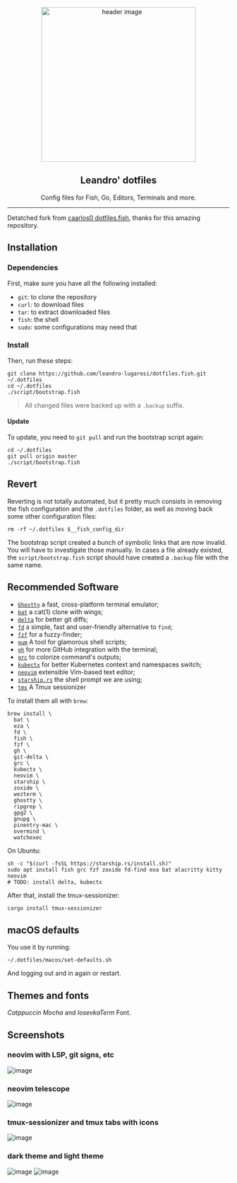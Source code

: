 <p align="center">
  <img alt="header image" src="https://raw.githubusercontent.com/leandro-lugaresi/dotfiles.fish/master/docs/header.svg" height="350" />
  <h2 align="center">Leandro' dotfiles</h2>
  <p align="center">Config files for Fish, Go, Editors, Terminals and more.</p>
</p>

---

Detatched fork from [caarlos0 dotfiles.fish](https://github.com/caarlos0/dotfiles.fish), thanks for this amazing repository.

## Installation

### Dependencies

First, make sure you have all the following installed:

- `git`: to clone the repository
- `curl`: to download files
- `tar`: to extract downloaded files
- `fish`: the shell
- `sudo`: some configurations may need that

### Install

Then, run these steps:

```console
git clone https://github.com/leandro-lugaresi/dotfiles.fish.git ~/.dotfiles
cd ~/.dotfiles
./script/bootstrap.fish
```

> All changed files were backed up with a `.backup` suffix.

#### Update

To update, you need to `git pull` and run the bootstrap script again:

```console
cd ~/.dotfiles
git pull origin master
./script/bootstrap.fish
```

## Revert

Reverting is not totally automated, but it pretty much consists in removing the
fish configuration and the `.dotfiles` folder, as well as moving back some other
configuration files:

```console
rm -rf ~/.dotfiles $__fish_config_dir
```

The bootstrap script created a bunch of symbolic links that are now invalid.
You will have to investigate those manually. In cases a file already existed,
the `script/bootstrap.fish` script should have created a `.backup` file with
the same name.

## Recommended Software

- [`Ghostty`](https://github.com/ghostty-org/ghostty) a fast, cross-platform terminal emulator;
- [`bat`](https://github.com/sharkdp/bat) a cat(1) clone with wings;
- [`delta`](https://github.com/dandavison/delta) for better git diffs;
- [`fd`](https://github.com/sharkdp/fd) a simple, fast and user-friendly
  alternative to `find`;
- [`fzf`](https://github.com/junegunn/fzf) for a fuzzy-finder;
- [`gum`](https://github.com/charmbracelet/gum) A tool for glamorous shell
  scripts;
- [`gh`](https://github.com/cli/cli) for more GitHub integration with the
  terminal;
- [`grc`](https://github.com/garabik/grc) to colorize command's outputs;
- [`kubectx`](https://github.com/ahmetb/kubectx) for better Kubernetes context
  and namespaces switch;
- [`neovim`](https://neovim.io) extensible Vim-based text editor;
- [`starship.rs`](https://starship.rs) the shell prompt we are using;
- [`tms`](https://github.com/jrmoulton/tmux-sessionizer) A Tmux sessionizer

To install them all with `brew`:

```console
brew install \
  bat \
  eza \
  fd \
  fish \
  fzf \
  gh \
  git-delta \
  grc \
  kubectx \
  neovim \
  starship \
  zoxide \
  wezterm \
  ghostty \
  ripgrep \
  gpg2 \
  gnupg \
  pinentry-mac \
  overmind \
  watchexec
```

On Ubuntu:

```console
sh -c "$(curl -fsSL https://starship.rs/install.sh)"
sudo apt install fish grc fzf zoxide fd-find exa bat alacritty kitty neovim
# TODO: install delta, kubectx
```

After that, install the tmux-sessionizer:

```bash
cargo install tmux-sessionizer
```

## macOS defaults

You use it by running:

```console
~/.dotfiles/macos/set-defaults.sh
```

And logging out and in again or restart.

## Themes and fonts

_Catppuccin Mocha_ and _IosevkaTerm_ Font.

## Screenshots

### neovim with LSP, git signs, etc

![image](https://github.com/user-attachments/assets/d67fef29-bb89-49cc-939d-2f70f3b0b8f7)

### neovim telescope

![image](https://github.com/user-attachments/assets/ce3d785f-e71f-45e5-a2a8-909b51773462)

### tmux-sessionizer and tmux tabs with icons

![image](https://github.com/user-attachments/assets/e9eceaea-7f70-468f-9af6-d75d6b6a8fcb)

### dark theme and light theme
![image](https://github.com/user-attachments/assets/7e043310-a243-4565-ba39-6bf0a43c146e)
![image](https://github.com/user-attachments/assets/8273cfa6-6b48-45c2-ac21-e3e444475af2)


